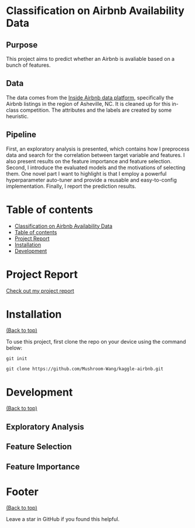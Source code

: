<!-- Add banner here -->

# Classification on Airbnb Availability Data

<!-- Add buttons here -->

<!-- Describe your project in brief -->
## Purpose
This project aims to predict whether an Airbnb is avaliable based on a bunch of features.

## Data
The data comes from the [Inside Airbnb data platform](http://insideairbnb.com/get-the-data.html), specifically the Airbnb listings in the region of Asheville, NC. It is cleaned up for this in-class competition. The attributes and the labels are created by some heuristic. 

## Pipeline
First, an exploratory analysis is presented, which contains how I preprocess data and search for the correlation between target variable and features. I also present results on the feature importance and feature selection. Second, I introduce the evaluated models and the motivations of selecting them. One novel part I want to highlight is that I employ a powerful hyperparameter auto-tuner and provide a reusable and easy-to-config implementation. Finally, I report the prediction results.

<!-- The project title should be self explanotory and try not to make it a mouthful. (Although exceptions exist- **awesome-readme-writing-guide-for-open-source-projects** - would have been a cool name)

Add a cover/banner image for your README. **Why?** Because it easily **grabs people's attention** and it **looks cool**(*duh!obviously!*).

The best dimensions for the banner is **1280x650px**. You could also use this for social preview of your repo.

I personally use [**Canva**](https://www.canva.com/) for creating the banner images. All the basic stuff is **free**(*you won't need the pro version in most cases*).

There are endless badges that you could use in your projects. And they do depend on the project. Some of the ones that I commonly use in every projects are given below. 

I use [**Shields IO**](https://shields.io/) for making badges. It is a simple and easy to use tool that you can use for almost all your badge cravings. -->

# Table of contents

<!-- After you have introduced your project, it is a good idea to add a **Table of contents** or **TOC** as **cool** people say it. This would make it easier for people to navigate through your README and find exactly what they are looking for.

Here is a sample TOC(*wow! such cool!*) that is actually the TOC for this README. -->

- [Classification on Airbnb Availability Data](#classification-on-airbnb-availability-data)
- [Table of contents](#table-of-contents)
- [Project Report](#project-report)
- [Installation](#installation)
- [Development](#development)

# Project Report

<!-- Add a demo for your project -->

[Check out my project report](https://drive.google.com/file/d/1BsqSBR9dUWUQgRvWJnMZL9g3-7xIIWnL/view?usp=sharing)

<!-- After you have written about your project, it is a good idea to have a demo/preview(**video/gif/screenshots** are good options) of your project so that people can know what to expect in your project. You could also add the demo in the previous section with the product description.

Here is a random GIF as a placeholder.

![Random GIF](https://media.giphy.com/media/ZVik7pBtu9dNS/giphy.gif) -->

# Installation
[(Back to top)](#table-of-contents)

<!-- *You might have noticed the **Back to top** button(if not, please notice, it's right there!). This is a good idea because it makes your README **easy to navigate.*** 

The first one should be how to install(how to generally use your project or set-up for editing in their machine).

This should give the users a concrete idea with instructions on how they can use your project repo with all the steps.

Following this steps, **they should be able to run this in their device.**

A method I use is after completing the README, I go through the instructions from scratch and check if it is working. -->

To use this project, first clone the repo on your device using the command below:

```git init```

```git clone https://github.com/Mushroom-Wang/kaggle-airbnb.git```

# Development
[(Back to top)](#table-of-contents)

## Exploratory Analysis
## Feature Selection
## Feature Importance
# Footer
[(Back to top)](#table-of-contents)

<!-- Let's also add a footer because I love footers and also you **can** use this to convey important info.

Let's make it an image because by now you have realised that multimedia in images == cool(*please notice the subtle programming joke). -->

Leave a star in GitHub if you found this helpful.

<!-- Add the footer here -->

<!-- ![Footer](https://github.com/navendu-pottekkat/awesome-readme/blob/master/fooooooter.png) -->
